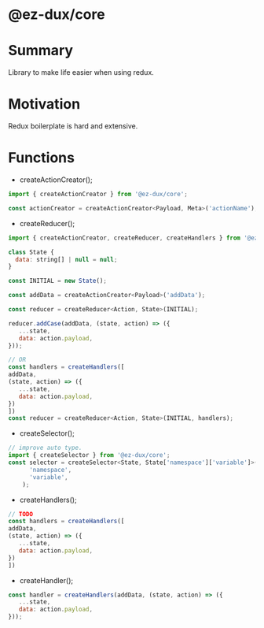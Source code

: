 # @ez-dux/core

# Summary

Library to make life easier when using redux.

# Motivation

Redux boilerplate is hard and extensive.

# Functions

- createActionCreator();

```jsx
import { createActionCreator } from '@ez-dux/core';

const actionCreator = createActionCreator<Payload, Meta>('actionName');
```

- createReducer();

```jsx
import { createActionCreator, createReducer, createHandlers } from '@ez-dux/core';

class State {
  data: string[] | null = null;
}

const INITIAL = new State();

const addData = createActionCreator<Payload>('addData');

const reducer = createReducer<Action, State>(INITIAL);

reducer.addCase(addData, (state, action) => ({
   ...state,
   data: action.payload,
}));

// OR
const handlers = createHandlers([
addData, 
(state, action) => ({
   ...state,
   data: action.payload,
})
])
const reducer = createReducer<Action, State>(INITIAL, handlers);

```

- createSelector();

```jsx
// improve auto type. 
import { createSelector } from '@ez-dux/core';
const selector = createSelector<State, State['namespace']['variable']>(
      'namespace',
      'variable',
    );
```

- createHandlers();

```jsx
// TODO
const handlers = createHandlers([
addData, 
(state, action) => ({
   ...state,
   data: action.payload,
})
])
```

- createHandler();

```jsx
const handler = createHandlers(addData, (state, action) => ({
   ...state,
   data: action.payload,
}));
```